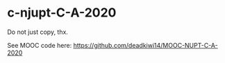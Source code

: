 # c-njupt-C-A-2020
Do not just copy, thx.

See MOOC code here:
https://github.com/deadkiwi14/MOOC-NUPT-C-A-2020
